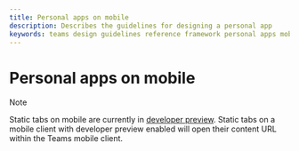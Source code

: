 ```yaml
---
title: Personal apps on mobile
description: Describes the guidelines for designing a personal app
keywords: teams design guidelines reference framework personal apps mobile
---
```

# Personal apps on mobile

> [!Note]
> Static tabs on mobile are currently in [developer preview](~/resources/dev-preview/developer-preview-intro.md). Static tabs on a mobile client with developer preview enabled will open their content URL within the Teams mobile client.

